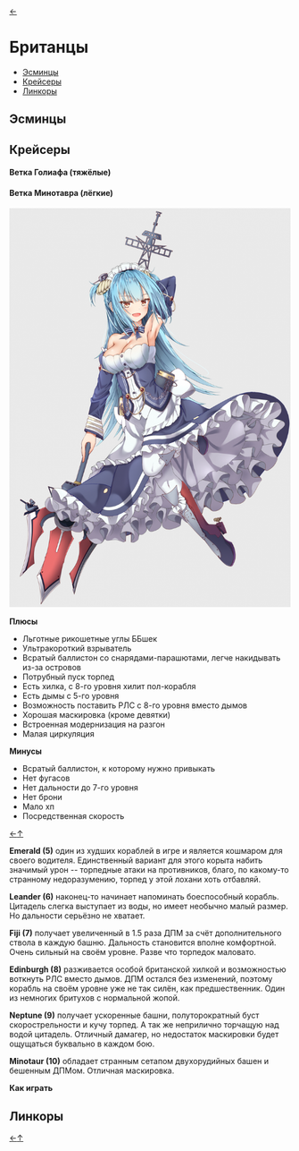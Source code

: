 [←](../readme.md)

# Британцы

- [Эсминцы](#Эсминцы)
- [Крейсеры](#Крейсеры)
- [Линкоры](#Линкоры)

## Эсминцы

## Крейсеры

#### Ветка Голиафа (тяжёлые)

#### Ветка Минотавра (лёгкие)
![Neptune](../images/neptune.png)

**Плюсы**
- Льготные рикошетные углы ББшек
- Ультракороткий взрыватель
- Всратый баллистон со снарядами-парашютами, легче накидывать из-за островов
- Потрубный пуск торпед
- Есть хилка, с 8-го уровня хилит пол-корабля
- Есть дымы с 5-го уровня
- Возможность поставить РЛС с 8-го уровня вместо дымов
- Хорошая маскировка (кроме девятки)
- Встроенная модернизация на разгон
- Малая циркуляция

**Минусы**
- Всратый баллистон, к которому нужно привыкать
- Нет фугасов
- Нет дальности до 7-го уровня
- Нет брони
- Мало хп
- Посредственная скорость

[←](../readme.md)[↑](#Британцы)

**Emerald (5)** один из худших кораблей в игре и является кошмаром для своего водителя. Единственный вариант для этого корыта набить значимый урон -- торпедные атаки на противников, благо, по какому-то странному недоразумению, торпед у этой лохани хоть отбавляй.

**Leander (6)** наконец-то начинает напоминать боеспособный корабль. Цитадель слегка выступает из воды, но имеет необычно малый размер. Но дальности серьёзно не хватает.

**Fiji (7)** получает увеличенный в 1.5 раза ДПМ за счёт дополнительного ствола в каждую башню. Дальность становится вполне комфортной. Очень сильный на своём уровне. Разве что торпедок маловато.

**Edinburgh (8)** разживается особой британской хилкой и возможностью воткнуть РЛС вместо дымов. ДПМ остался без изменений, поэтому корабль на своём уровне уже не так силён, как предшественник. Один из немногих бритухов с нормальной жопой.

**Neptune (9)** получает ускоренные башни, полуторократный буст скорострельности и кучу торпед. А так же неприлично торчащую над водой цитадель. Отличный дамагер, но недостаток маскировки будет ощущаться буквально в каждом бою.

**Minotaur (10)** обладает странным сетапом двухорудийных башен и бешенным ДПМом. Отличная маскировка.

**Как играть**

## Линкоры


[←](../readme.md)[↑](#Британцы)
